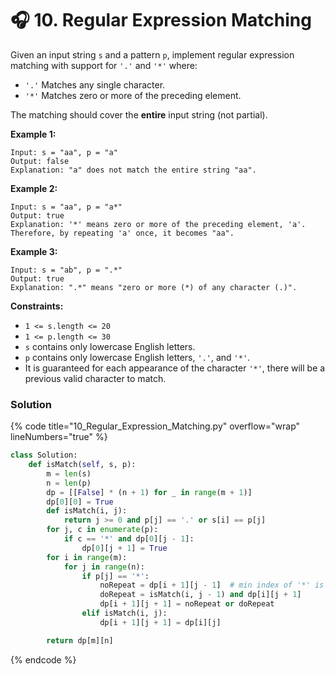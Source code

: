 # 🎧 10. Regular Expression Matching



Given an input string `s` and a pattern `p`, implement regular expression matching with support for `'.'` and `'*'` where:

* `'.'` Matches any single character.​​​​
* `'*'` Matches zero or more of the preceding element.

The matching should cover the **entire** input string (not partial).

&#x20;

**Example 1:**

```
Input: s = "aa", p = "a"
Output: false
Explanation: "a" does not match the entire string "aa".
```

**Example 2:**

```
Input: s = "aa", p = "a*"
Output: true
Explanation: '*' means zero or more of the preceding element, 'a'. Therefore, by repeating 'a' once, it becomes "aa".
```

**Example 3:**

```
Input: s = "ab", p = ".*"
Output: true
Explanation: ".*" means "zero or more (*) of any character (.)".
```

&#x20;

**Constraints:**

* `1 <= s.length <= 20`
* `1 <= p.length <= 30`
* `s` contains only lowercase English letters.
* `p` contains only lowercase English letters, `'.'`, and `'*'`.
* It is guaranteed for each appearance of the character `'*'`, there will be a previous valid character to match.

### Solution

{% code title="10_Regular_Expression_Matching.py" overflow="wrap" lineNumbers="true" %}
```python
class Solution:
    def isMatch(self, s, p):
        m = len(s)
        n = len(p)
        dp = [[False] * (n + 1) for _ in range(m + 1)]
        dp[0][0] = True
        def isMatch(i, j):
            return j >= 0 and p[j] == '.' or s[i] == p[j]
        for j, c in enumerate(p):
            if c == '*' and dp[0][j - 1]:
                dp[0][j + 1] = True
        for i in range(m):
            for j in range(n):
                if p[j] == '*':
                    noRepeat = dp[i + 1][j - 1]  # min index of '*' is 1
                    doRepeat = isMatch(i, j - 1) and dp[i][j + 1]
                    dp[i + 1][j + 1] = noRepeat or doRepeat
                elif isMatch(i, j):
                    dp[i + 1][j + 1] = dp[i][j]

        return dp[m][n]
```
{% endcode %}

